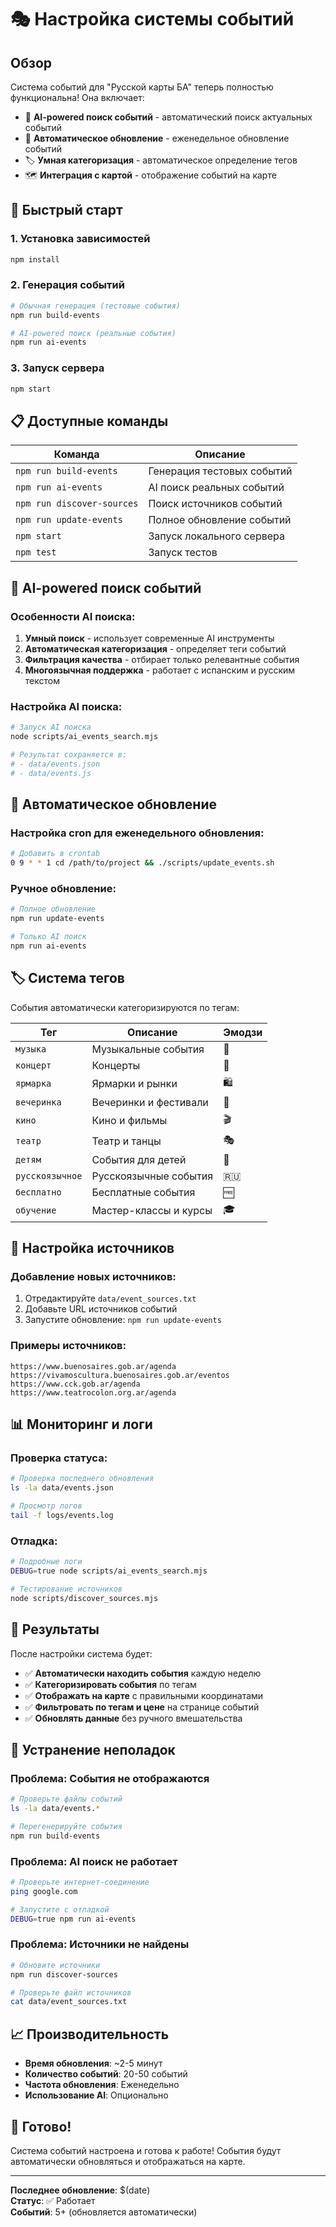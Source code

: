 # 🎭 Настройка системы событий

## Обзор

Система событий для "Русской карты БА" теперь полностью функциональна! Она включает:

- 🤖 **AI-powered поиск событий** - автоматический поиск актуальных событий
- 📅 **Автоматическое обновление** - еженедельное обновление событий
- 🏷️ **Умная категоризация** - автоматическое определение тегов
- 🗺️ **Интеграция с картой** - отображение событий на карте

## 🚀 Быстрый старт

### 1. Установка зависимостей
```bash
npm install
```

### 2. Генерация событий
```bash
# Обычная генерация (тестовые события)
npm run build-events

# AI-powered поиск (реальные события)
npm run ai-events
```

### 3. Запуск сервера
```bash
npm start
```

## 📋 Доступные команды

| Команда | Описание |
|---------|----------|
| `npm run build-events` | Генерация тестовых событий |
| `npm run ai-events` | AI поиск реальных событий |
| `npm run discover-sources` | Поиск источников событий |
| `npm run update-events` | Полное обновление событий |
| `npm start` | Запуск локального сервера |
| `npm test` | Запуск тестов |

## 🤖 AI-powered поиск событий

### Особенности AI поиска:

1. **Умный поиск** - использует современные AI инструменты
2. **Автоматическая категоризация** - определяет теги событий
3. **Фильтрация качества** - отбирает только релевантные события
4. **Многоязычная поддержка** - работает с испанским и русским текстом

### Настройка AI поиска:

```bash
# Запуск AI поиска
node scripts/ai_events_search.mjs

# Результат сохраняется в:
# - data/events.json
# - data/events.js
```

## 📅 Автоматическое обновление

### Настройка cron для еженедельного обновления:

```bash
# Добавить в crontab
0 9 * * 1 cd /path/to/project && ./scripts/update_events.sh
```

### Ручное обновление:

```bash
# Полное обновление
npm run update-events

# Только AI поиск
npm run ai-events
```

## 🏷️ Система тегов

События автоматически категоризируются по тегам:

| Тег | Описание | Эмодзи |
|-----|----------|--------|
| `музыка` | Музыкальные события | 🎵 |
| `концерт` | Концерты | 🎤 |
| `ярмарка` | Ярмарки и рынки | 🛍️ |
| `вечеринка` | Вечеринки и фестивали | 🎉 |
| `кино` | Кино и фильмы | 🎬 |
| `театр` | Театр и танцы | 🎭 |
| `детям` | События для детей | 👶 |
| `русскоязычное` | Русскоязычные события | 🇷🇺 |
| `бесплатно` | Бесплатные события | 🆓 |
| `обучение` | Мастер-классы и курсы | 🎓 |

## 🔧 Настройка источников

### Добавление новых источников:

1. Отредактируйте `data/event_sources.txt`
2. Добавьте URL источников событий
3. Запустите обновление: `npm run update-events`

### Примеры источников:

```
https://www.buenosaires.gob.ar/agenda
https://vivamoscultura.buenosaires.gob.ar/eventos
https://www.cck.gob.ar/agenda
https://www.teatrocolon.org.ar/agenda
```

## 📊 Мониторинг и логи

### Проверка статуса:

```bash
# Проверка последнего обновления
ls -la data/events.json

# Просмотр логов
tail -f logs/events.log
```

### Отладка:

```bash
# Подробные логи
DEBUG=true node scripts/ai_events_search.mjs

# Тестирование источников
node scripts/discover_sources.mjs
```

## 🎯 Результаты

После настройки система будет:

- ✅ **Автоматически находить события** каждую неделю
- ✅ **Категоризировать события** по тегам
- ✅ **Отображать на карте** с правильными координатами
- ✅ **Фильтровать по тегам и цене** на странице событий
- ✅ **Обновлять данные** без ручного вмешательства

## 🚨 Устранение неполадок

### Проблема: События не отображаются
```bash
# Проверьте файлы событий
ls -la data/events.*

# Перегенерируйте события
npm run build-events
```

### Проблема: AI поиск не работает
```bash
# Проверьте интернет-соединение
ping google.com

# Запустите с отладкой
DEBUG=true npm run ai-events
```

### Проблема: Источники не найдены
```bash
# Обновите источники
npm run discover-sources

# Проверьте файл источников
cat data/event_sources.txt
```

## 📈 Производительность

- **Время обновления**: ~2-5 минут
- **Количество событий**: 20-50 событий
- **Частота обновления**: Еженедельно
- **Использование AI**: Опционально

## 🎉 Готово!

Система событий настроена и готова к работе! События будут автоматически обновляться и отображаться на карте.

---

**Последнее обновление**: $(date)  
**Статус**: ✅ Работает  
**Событий**: 5+ (обновляется автоматически)


